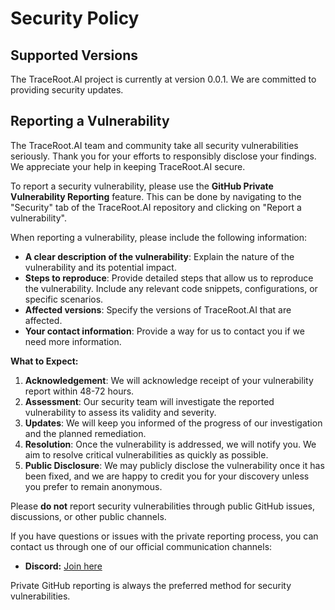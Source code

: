 # Security Policy

## Supported Versions

The TraceRoot.AI project is currently at version 0.0.1. We are committed to providing security updates.


## Reporting a Vulnerability

The TraceRoot.AI team and community take all security vulnerabilities seriously. Thank you for your efforts to responsibly disclose your findings. We appreciate your help in keeping TraceRoot.AI secure.

To report a security vulnerability, please use the **GitHub Private Vulnerability Reporting** feature. This can be done by navigating to the "Security" tab of the TraceRoot.AI repository and clicking on "Report a vulnerability".

When reporting a vulnerability, please include the following information:

*   **A clear description of the vulnerability**: Explain the nature of the vulnerability and its potential impact.
*   **Steps to reproduce**: Provide detailed steps that allow us to reproduce the vulnerability. Include any relevant code snippets, configurations, or specific scenarios.
*   **Affected versions**: Specify the versions of TraceRoot.AI that are affected.
*   **Your contact information**: Provide a way for us to contact you if we need more information.

**What to Expect:**

1.  **Acknowledgement**: We will acknowledge receipt of your vulnerability report within 48-72 hours.
2.  **Assessment**: Our security team will investigate the reported vulnerability to assess its validity and severity.
3.  **Updates**: We will keep you informed of the progress of our investigation and the planned remediation.
4.  **Resolution**: Once the vulnerability is addressed, we will notify you. We aim to resolve critical vulnerabilities as quickly as possible.
5.  **Public Disclosure**: We may publicly disclose the vulnerability once it has been fixed, and we are happy to credit you for your discovery unless you prefer to remain anonymous.

Please **do not** report security vulnerabilities through public GitHub issues, discussions, or other public channels.

If you have questions or issues with the private reporting process, you can contact us through one of our official communication channels:

- **Discord:** [Join here](https://discord.gg/CeuqGDQ58q/)

Private GitHub reporting is always the preferred method for security vulnerabilities.
